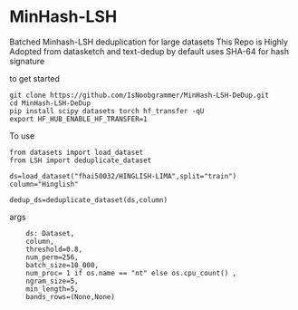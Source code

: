 # MinHash-LSH
Batched Minhash-LSH deduplication for large datasets
This Repo is Highly Adopted from datasketch and text-dedup
by default uses SHA-64 for hash signature

to get started


```
git clone https://github.com/IsNoobgrammer/MinHash-LSH-DeDup.git
cd MinHash-LSH-DeDup
pip install scipy datasets torch hf_transfer -qU
export HF_HUB_ENABLE_HF_TRANSFER=1
```

To use 
```
from datasets import load_dataset
from LSH import deduplicate_dataset

ds=load_dataset("fhai50032/HINGLISH-LIMA",split="train")
column="Hinglish"

dedup_ds=deduplicate_dataset(ds,column)
```

args
```
    ds: Dataset,
    column,
    threshold=0.8, 
    num_perm=256,
    batch_size=10_000,
    num_proc= 1 if os.name == "nt" else os.cpu_count() ,
    ngram_size=5,
    min_length=5,
    bands_rows=(None,None)
```
